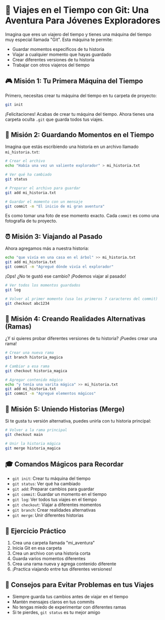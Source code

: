 # 🚀 Viajes en el Tiempo con Git: Una Aventura Para Jóvenes Exploradores

Imagina que eres un viajero del tiempo y tienes una máquina del tiempo muy especial llamada "Git". Esta máquina te permite:
- Guardar momentos específicos de tu historia
- Viajar a cualquier momento que hayas guardado
- Crear diferentes versiones de tu historia
- Trabajar con otros viajeros del tiempo

## 🎮 Misión 1: Tu Primera Máquina del Tiempo

Primero, necesitas crear tu máquina del tiempo en tu carpeta de proyecto:
```bash
git init
```
¡Felicitaciones! Acabas de crear tu máquina del tiempo. Ahora tienes una carpeta oculta `.git` que guarda todos tus viajes.

## 📸 Misión 2: Guardando Momentos en el Tiempo

Imagina que estás escribiendo una historia en un archivo llamado `mi_historia.txt`:
```bash
# Crear el archivo
echo "Había una vez un valiente explorador" > mi_historia.txt

# Ver qué ha cambiado
git status

# Preparar el archivo para guardar
git add mi_historia.txt

# Guardar el momento con un mensaje
git commit -m "El inicio de mi gran aventura"
```

Es como tomar una foto de ese momento exacto. Cada `commit` es como una fotografía de tu proyecto.

## ⏰ Misión 3: Viajando al Pasado

Ahora agregamos más a nuestra historia:
```bash
echo "que vivía en una casa en el árbol" >> mi_historia.txt
git add mi_historia.txt
git commit -m "Agregué dónde vivía el explorador"
```

¡Ops! ¿No te gustó ese cambio? ¡Podemos viajar al pasado!
```bash
# Ver todos los momentos guardados
git log

# Volver al primer momento (usa los primeros 7 caracteres del commit)
git checkout abc1234
```

## 🌈 Misión 4: Creando Realidades Alternativas (Ramas)

¿Y si quieres probar diferentes versiones de tu historia? ¡Puedes crear una rama!
```bash
# Crear una nueva rama
git branch historia_magica

# Cambiar a esa rama
git checkout historia_magica

# Agregar contenido mágico
echo "y tenía una varita mágica" >> mi_historia.txt
git add mi_historia.txt
git commit -m "Agregué elementos mágicos"
```

## 🤝 Misión 5: Uniendo Historias (Merge)

Si te gusta tu versión alternativa, puedes unirla con tu historia principal:
```bash
# Volver a la rama principal
git checkout main

# Unir la historia mágica
git merge historia_magica
```

## 🎓 Comandos Mágicos para Recordar

- `git init`: Crear tu máquina del tiempo
- `git status`: Ver qué ha cambiado
- `git add`: Preparar cambios para guardar
- `git commit`: Guardar un momento en el tiempo
- `git log`: Ver todos tus viajes en el tiempo
- `git checkout`: Viajar a diferentes momentos
- `git branch`: Crear realidades alternativas
- `git merge`: Unir diferentes historias

## 🎯 Ejercicio Práctico

1. Crea una carpeta llamada "mi_aventura"
2. Inicia Git en esa carpeta
3. Crea un archivo con una historia corta
4. Guarda varios momentos diferentes
5. Crea una rama nueva y agrega contenido diferente
6. ¡Practica viajando entre tus diferentes versiones!

## 🚫 Consejos para Evitar Problemas en tus Viajes

- Siempre guarda tus cambios antes de viajar en el tiempo
- Mantén mensajes claros en tus commits
- No tengas miedo de experimentar con diferentes ramas
- Si te pierdes, `git status` es tu mejor amigo
